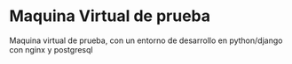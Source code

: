 Maquina Virtual de prueba
=========================

Maquina virtual de prueba, con un entorno de desarrollo en python/django
con nginx y postgresql